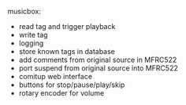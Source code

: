 

musicbox:

- read tag and trigger playback
- write tag
- logging
- store known tags in database
- add comments from original source in MFRC522
- port suspend from original source into MFRC522
- comitup web interface
- buttons for stop/pause/play/skip
- rotary encoder for volume
